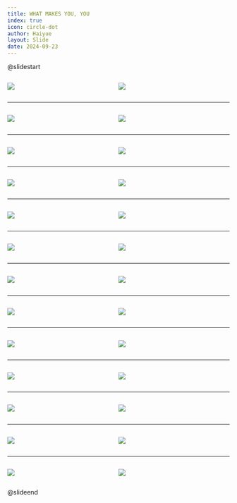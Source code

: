 ```yaml
---
title: WHAT MAKES YOU, YOU
index: true
icon: circle-dot
author: Haiyue
layout: Slide
date: 2024-09-23
---
```

 
@slidestart

<div style="display:flex">
<div style="flex:1">

![](/reading/english/Level-X/WHAT%20MAKES%20YOU,%20YOU/001.webp)
</div>
<div style="flex:1">

![](/reading/english/Level-X/WHAT%20MAKES%20YOU,%20YOU/002.webp)
</div>
</div>

---

<div style="display:flex">
<div style="flex:1">

![](/reading/english/Level-X/WHAT%20MAKES%20YOU,%20YOU/003.webp)
</div>
<div style="flex:1">

![](/reading/english/Level-X/WHAT%20MAKES%20YOU,%20YOU/004.webp)
</div>
</div>

---

<div style="display:flex">
<div style="flex:1">

![](/reading/english/Level-X/WHAT%20MAKES%20YOU,%20YOU/005.webp)
</div>
<div style="flex:1">

![](/reading/english/Level-X/WHAT%20MAKES%20YOU,%20YOU/006.webp)
</div>
</div>

---

<div style="display:flex">
<div style="flex:1">

![](/reading/english/Level-X/WHAT%20MAKES%20YOU,%20YOU/007.webp)
</div>
<div style="flex:1">

![](/reading/english/Level-X/WHAT%20MAKES%20YOU,%20YOU/008.webp)
</div>
</div>

---

<div style="display:flex">
<div style="flex:1">

![](/reading/english/Level-X/WHAT%20MAKES%20YOU,%20YOU/009.webp)
</div>
<div style="flex:1">

![](/reading/english/Level-X/WHAT%20MAKES%20YOU,%20YOU/010.webp)
</div>
</div>

---

<div style="display:flex">
<div style="flex:1">

![](/reading/english/Level-X/WHAT%20MAKES%20YOU,%20YOU/011.webp)
</div>
<div style="flex:1">

![](/reading/english/Level-X/WHAT%20MAKES%20YOU,%20YOU/012.webp)
</div>
</div>

---

<div style="display:flex">
<div style="flex:1">

![](/reading/english/Level-X/WHAT%20MAKES%20YOU,%20YOU/013.webp)
</div>
<div style="flex:1">

![](/reading/english/Level-X/WHAT%20MAKES%20YOU,%20YOU/014.webp)
</div>
</div>

---

<div style="display:flex">
<div style="flex:1">

![](/reading/english/Level-X/WHAT%20MAKES%20YOU,%20YOU/015.webp)
</div>
<div style="flex:1">

![](/reading/english/Level-X/WHAT%20MAKES%20YOU,%20YOU/016.webp)
</div>
</div>

---

<div style="display:flex">
<div style="flex:1">

![](/reading/english/Level-X/WHAT%20MAKES%20YOU,%20YOU/017.webp)
</div>
<div style="flex:1">

![](/reading/english/Level-X/WHAT%20MAKES%20YOU,%20YOU/018.webp)
</div>
</div>

---

<div style="display:flex">
<div style="flex:1">

![](/reading/english/Level-X/WHAT%20MAKES%20YOU,%20YOU/019.webp)
</div>
<div style="flex:1">

![](/reading/english/Level-X/WHAT%20MAKES%20YOU,%20YOU/020.webp)
</div>
</div>

---

<div style="display:flex">
<div style="flex:1">

![](/reading/english/Level-X/WHAT%20MAKES%20YOU,%20YOU/021.webp)
</div>
<div style="flex:1">

![](/reading/english/Level-X/WHAT%20MAKES%20YOU,%20YOU/022.webp)
</div>
</div>

---

<div style="display:flex">
<div style="flex:1">

![](/reading/english/Level-X/WHAT%20MAKES%20YOU,%20YOU/023.webp)
</div>
<div style="flex:1">

![](/reading/english/Level-X/WHAT%20MAKES%20YOU,%20YOU/024.webp)
</div>
</div>

---

<div style="display:flex">
<div style="flex:1">

![](/reading/english/Level-X/WHAT%20MAKES%20YOU,%20YOU/025.webp)
</div>
<div style="flex:1">

![](/reading/english/Level-X/WHAT%20MAKES%20YOU,%20YOU/026.webp)
</div>
</div>

@slideend